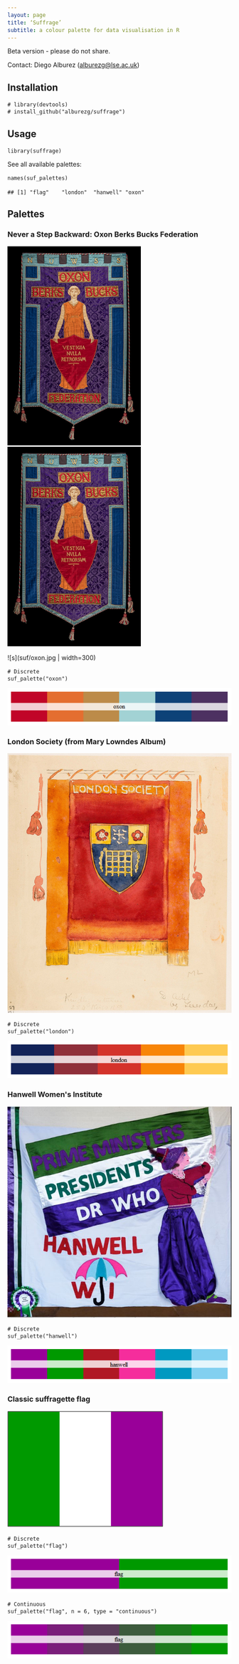```yaml
---
layout: page
title: ‘Suffrage’ 
subtitle: a colour palette for data visualisation in R
---
```


Beta version - please do not share.

Contact: Diego Alburez (<alburezg@lse.ac.uk>)

Installation
------------

    # library(devtools)
    # install_github("alburezg/suffrage")

Usage
-----

    library(suffrage)

See all available palettes:

    names(suf_palettes)

    ## [1] "flag"    "london"  "hanwell" "oxon"

Palettes
--------

### Never a Step Backward: Oxon Berks Bucks Federation

<img src="suf/oxon.jpg" width="300">

<img src="oxon.jpg" width="300">

![s](suf/oxon.jpg | width=300)

    # Discrete
    suf_palette("oxon")

![s](suf/unnamed-chunk-4-1.png)

### London Society (from Mary Lowndes Album)

![s](suf/london.jpg)

    # Discrete
    suf_palette("london")

![s](suf/unnamed-chunk-5-1.png)

### Hanwell Women's Institute

![s](suf/hanwell.jpg)

    # Discrete
    suf_palette("hanwell")

![s](suf/unnamed-chunk-6-1.png)

### Classic suffragette flag

![s](suf/flag.jpg)

    # Discrete
    suf_palette("flag")

![s](suf/unnamed-chunk-7-1.png)

    # Continuous
    suf_palette("flag", n = 6, type = "continuous")

![s](suf/unnamed-chunk-8-1.png)
